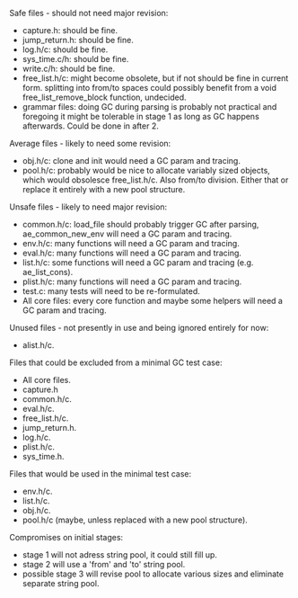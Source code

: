 Safe files - should not need major revision:
- capture.h: should be fine.
- jump_return.h: should be fine.
- log.h/c: should be fine.
- sys_time.c/h: should be fine.
- write.c/h: should be fine.
- free_list.h/c: might become obsolete, but if not should be fine in current form. splitting into from/to spaces could possibly benefit from a void   free_list_remove_block function, undecided.
- grammar files: doing GC during parsing is probably not practical and foregoing it might be tolerable in stage 1 as long as GC happens afterwards. Could be done in after 2.

Average files - likely to need some revision:
- obj.h/c: clone and init would need a GC param and tracing.
- pool.h/c: probably would be nice to allocate variably sized objects, which would obsolesce free_list.h/c. Also from/to division. Either that or replace it entirely with a new pool structure.

Unsafe files - likely to need major revision:
- common.h/c: load_file should probably trigger GC after parsing, ae_common_new_env will need a GC param and tracing.
- env.h/c: many functions will need a GC param and tracing.
- eval.h/c: many functions will need a GC param and tracing.
- list.h/c: some functions will need a GC param and tracing (e.g. ae_list_cons).
- plist.h/c: many functions will need a GC param and tracing.
- test.c: many tests will need to be re-formulated.
- All core files: every core function and maybe some helpers will need a GC param and tracing.

Unused files - not presently in use and being ignored entirely for now:
- alist.h/c.

Files that could be excluded from a minimal GC test case:
- All core files.
- capture.h
- common.h/c.
- eval.h/c.
- free_list.h/c.
- jump_return.h.
- log.h/c.
- plist.h/c.
- sys_time.h.

Files that would be used in the minimal test case:
- env.h/c.
- list.h/c.
- obj.h/c.
- pool.h/c (maybe, unless replaced with a new pool structure).

Compromises on initial stages:
- stage 1 will not adress string pool, it could still fill up.
- stage 2 will use a 'from' and 'to' string pool.
- possible stage 3 will revise pool to allocate various sizes and eliminate separate string pool.
